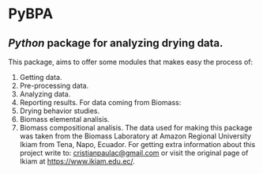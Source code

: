 # PyBPA
## *Python* package for analyzing drying data.
This package, aims to offer some modules that makes easy the process of:
1. Getting data.
1. Pre-processing data.
1. Analyzing data.
1. Reporting results.
For data coming from Biomass:
1. Drying behavior studies.
1. Biomass elemental analisis.
1. Biomass compositional analisis.
The data used for making this package was taken from the Biomass Laboratory at Amazon Regional University Ikiam from Tena, Napo, Ecuador. For getting extra information about this project write to: <cristianpaulac@gmail.com> or visit the original page of Ikiam at <https://www.ikiam.edu.ec/>.
